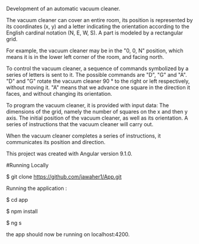 Development of an automatic vacuum cleaner.

The vacuum cleaner can cover an entire room, its position is represented by its coordinates (x, y) and a letter indicating the orientation according to the English cardinal notation (N, E, W, S). A part is modeled by a rectangular grid.

For example, the vacuum cleaner may be in the "0, 0, N" position, which means it is in the lower left corner of the room, and facing north.

To control the vacuum cleaner, a sequence of commands symbolized by a series of letters is sent to it. The possible commands are "D", "G" and "A". "D" and "G" rotate the vacuum cleaner 90 ° to the right or left respectively, without moving it. "A" means that we advance one square in the direction it faces, and without changing its orientation.


To program the vacuum cleaner, it is provided with input data:
The dimensions of the grid, namely the number of squares on the x and then y axis.
The initial position of the vacuum cleaner, as well as its orientation.
A series of instructions that the vacuum cleaner will carry out.

When the vacuum cleaner completes a series of instructions, it communicates its position and direction.


This project was created with Angular version 9.1.0.

#Running Locally

$ git clone https://github.com/jawaher1/App.git

Running the application :

$ cd app

$ npm install

$ ng s


the app should now be running on localhost:4200.
